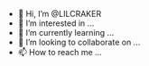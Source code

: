 - 👋 Hi, I’m @LILCRAKER
- 👀 I’m interested in ...
- 🌱 I’m currently learning ...
- 💞️ I’m looking to collaborate on ...
- 📫 How to reach me ...

<!---
LILCRAKER/LILCRAKER is a ✨ special ✨ repository because its `README.md` (this file) appears on your GitHub profile.
You can click the Preview link to take a look at your changes.
--->

